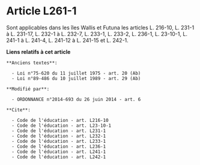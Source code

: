 # Article L261-1

Sont applicables dans les îles Wallis et Futuna les articles L. 216-10, L. 231-1 à L. 231-17, L. 232-1 à L. 232-7, L. 233-1,
L. 233-2, L. 236-1, L. 23-10-1, L. 241-1 à L. 241-4, L. 241-12 à L. 241-15 et L. 242-1.

**Liens relatifs à cet article**

	**Anciens textes**:

	  - Loi n°75-620 du 11 juillet 1975 - art. 20 (Ab)
	  - Loi n°89-486 du 10 juillet 1989 - art. 29 (Ab)

	**Modifié par**:

	  - ORDONNANCE n°2014-693 du 26 juin 2014 - art. 6

	**Cite**:

	  - Code de l'éducation - art. L216-10
	  - Code de l'éducation - art. L23-10-1
	  - Code de l'éducation - art. L231-1
	  - Code de l'éducation - art. L232-1
	  - Code de l'éducation - art. L233-1
	  - Code de l'éducation - art. L236-1
	  - Code de l'éducation - art. L241-1
	  - Code de l'éducation - art. L242-1
